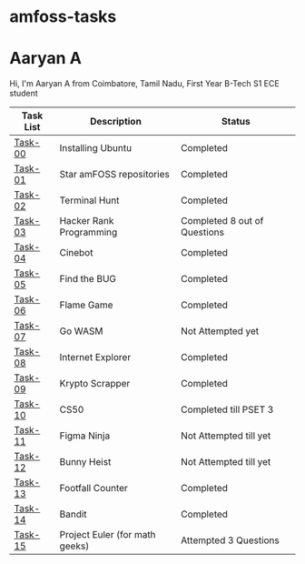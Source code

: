 # amfoss-tasks
# Aaryan A

Hi, I'm Aaryan A from Coimbatore, Tamil Nadu, First Year B-Tech S1 ECE student


| Task List | Description | Status |
|---|---|---|
| [Task-00](https://github.com/Aaryanajith/amfoss-tasks/tree/main/task-01)| Installing Ubuntu | Completed |
| [Task-01](https://github.com/Aaryanajith/amfoss-tasks/tree/main/task-01)| Star amFOSS repositories | Completed |
| [Task-02](https://github.com/Aaryanajith/amfoss-tasks/tree/main/task-02)| Terminal Hunt | Completed |
| [Task-03](https://github.com/Aaryanajith/amfoss-tasks/tree/main/task-03)| Hacker Rank Programming | Completed 8 out of Questions |
| [Task-04](https://github.com/Aaryanajith/amfoss-tasks/tree/main/task-04)| Cinebot | Completed |
| [Task-05](https://github.com/Aaryanajith/amfoss-tasks/tree/main/task-05)| Find the BUG | Completed |
| [Task-06](https://github.com/Aaryanajith/amfoss-tasks/tree/main/task-06)| Flame Game | Completed |
| [Task-07]()| Go WASM | Not Attempted yet |
| [Task-08](https://github.com/Aaryanajith/amfoss-tasks/tree/main/task-08)| Internet Explorer | Completed |
| [Task-09](https://github.com/Aaryanajith/amfoss-tasks/tree/main/task-09)| Krypto Scrapper | Completed |
| [Task-10](https://github.com/Aaryanajith/amfoss-tasks/tree/main/task-10)| CS50 |  Completed till PSET 3 |
| [Task-11]()| Figma Ninja | Not Attempted till yet |
| [Task-12]()| Bunny Heist | Not Attempted till yet |
| [Task-13](https://github.com/Aaryanajith/amfoss-tasks/tree/main/task-13)| Footfall Counter | Completed |
| [Task-14](https://github.com/Aaryanajith/amfoss-tasks/tree/main/task-14)| Bandit | Completed |
| [Task-15](https://github.com/Aaryanajith/amfoss-tasks/tree/main/task-15)| Project Euler (for math geeks) | Attempted 3 Questions |
